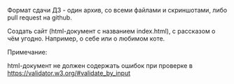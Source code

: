 Формат сдачи ДЗ - один архив, со всеми файлами и скриншотами, либо pull request на github.

Создать сайт (html-документ с названием index.html), с рассказом о чём угодно. Например, о себе или о любимом коте.



Примечание:

html-документ не должен содержать ошибок при проверке в https://validator.w3.org/#validate_by_input